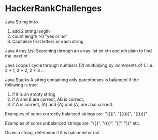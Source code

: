 # HackerRankChallenges
Java String Intro
  1. add 2 string.length
  2. count length >0 "yes or no"
  3. Capitalize first letters or each string

Java Array List
Searching through an array list on xth and yth plain to find the .nextInt

Java Loops I
  cycle through numbers (2) multiplying by increments of 1.
  i.e.  
  2 * 1,
  2 * 2,
  2 * 3
  ...

Java Stacks
  A string containing only parentheses is balanced if the following is true: 
  1. if it is an empty string 
  2. if A and B are  correct, AB is correct, 
  3. if A is correct, (A) and {A} and [A] are also correct.

Examples of some correctly balanced strings are: "{}()", "[{()}]", "({()})"

Examples of some unbalanced strings are: "{}(", "({)}", "[[", "}{" etc.

Given a string, determine if it is balanced or not.
